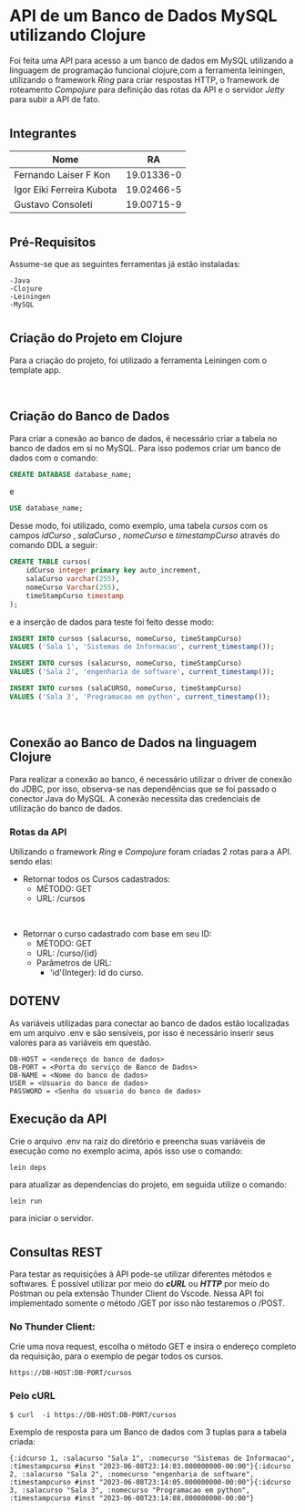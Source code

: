 # API de um Banco de Dados MySQL utilizando Clojure

Foi feita uma API para acesso a um banco de dados em MySQL utilizando a linguagem de programação funcional clojure,com a ferramenta leiningen, utilizando o framework _Ring_ para criar respostas HTTP, o framework de roteamento _Compojure_ para definição das rotas da API e o servidor _Jetty_ para subir a API de fato.

#

## Integrantes
| Nome | RA |
|------|-----------|
| Fernando Laiser F Kon | 19.01336-0 |
| Igor Eiki Ferreira Kubota | 19.02466-5 |
| Gustavo Consoleti | 19.00715-9 |

#

## Pré-Requisitos
Assume-se que as seguintes ferramentas já estão instaladas:
    
    -Java
    -Clojure
    -Leiningen
    -MySQL

#

## Criação do Projeto em Clojure

Para a criação do projeto, foi utilizado a ferramenta Leiningen com o template app.

&nbsp;


## Criação do Banco de Dados

Para criar a conexão ao banco de dados, é necessário criar a tabela no banco de dados em si no MySQL. Para isso podemos criar um banco de dados com o comando:
```sql
CREATE DATABASE database_name;
```
e 
```sql
USE database_name;
```

Desse modo, foi utilizado, como exemplo,  uma tabela  _cursos_ com os campos *idCurso* , *salaCurso* , *nomeCurso* e *timestampCurso* através do comando DDL a seguir:

```sql
CREATE TABLE cursos(
	idCurso integer primary key auto_increment,
    salaCurso varchar(255),
    nomeCurso Varchar(255),
    timeStampCurso timestamp
);
```
e a inserção de dados para teste foi feito desse modo:
```sql
INSERT INTO cursos (salacurso, nomeCurso, timeStampCurso)
VALUES ('Sala 1', 'Sistemas de Informacao', current_timestamp());

INSERT INTO cursos (salacurso, nomeCurso, timeStampCurso)
VALUES ('Sala 2', 'engenharia de software', current_timestamp());

INSERT INTO cursos (salaCURSO, nomeCurso, timeStampCurso)
VALUES ('Sala 3', 'Programacao em python', current_timestamp());
```

&nbsp;


## Conexão ao Banco de Dados na linguagem Clojure
Para realizar a conexão ao banco, é necessário utilizar o driver de conexão do JDBC, por isso, observa-se nas dependências que se foi passado o conector Java do MySQL. A conexão necessita das credenciais de utilização do banco de dados. 

### **Rotas da API**
Utilizando o framework _Ring_ e _Compojure_ foram criadas 2 rotas para a API. sendo elas:

- Retornar todos os Cursos cadastrados:
  - MÉTODO: GET
  - URL: /cursos

&nbsp;

- Retornar o curso cadastrado com base em seu ID:
  - MÉTODO: GET
  - URL: /curso/{id}
  - Parâmetros de URL:
    - 'id'(Integer): Id do curso.  

## DOTENV
As variáveis utilizadas para conectar ao banco de dados estão localizadas em um arquivo .env e são sensíveis, por isso é necessário inserir seus valores para as variáveis em questão.

    DB-HOST = <endereço do banco de dados>
    DB-PORT = <Porta do serviço de Banco de Dados>
    DB-NAME = <Nome do banco de dados>
    USER = <Usuario do banco de dados>
    PASSWORD = <Senha do usuario do banco de dados>

## Execução da API

Crie o arquivo .env na raiz do diretório e preencha suas variáveis de execução como no exemplo acima, após isso use o comando:
    
    lein deps

para atualizar as dependencias do projeto, em seguida utilize o comando:

    lein run

para iniciar o servidor.

 #
## **Consultas REST**
Para testar as requisições à API pode-se utilizar diferentes métodos e softwares. É possível utilizar por meio do _**cURL**_ ou _**HTTP**_ por meio do Postman ou pela extensão Thunder Client do Vscode. Nessa API foi implementado somente o método /GET por isso não testaremos o /POST.

### No Thunder Client:

Crie uma nova request, escolha o método GET e insira o endereço completo da requisição, para o exemplo de pegar todos os cursos.

    https://DB-HOST:DB-PORT/cursos

### Pelo cURL

    $ curl  -i https://DB-HOST:DB-PORT/cursos


Exemplo de resposta para um Banco de dados com 3 tuplas para a tabela criada:

    {:idcurso 1, :salacurso "Sala 1", :nomecurso "Sistemas de Informacao", :timestampcurso #inst "2023-06-08T23:14:03.000000000-00:00"}{:idcurso 2, :salacurso "Sala 2", :nomecurso "engenharia de software", :timestampcurso #inst "2023-06-08T23:14:05.000000000-00:00"}{:idcurso 3, :salacurso "Sala 3", :nomecurso "Programacao em python", :timestampcurso #inst "2023-06-08T23:14:08.000000000-00:00"}
